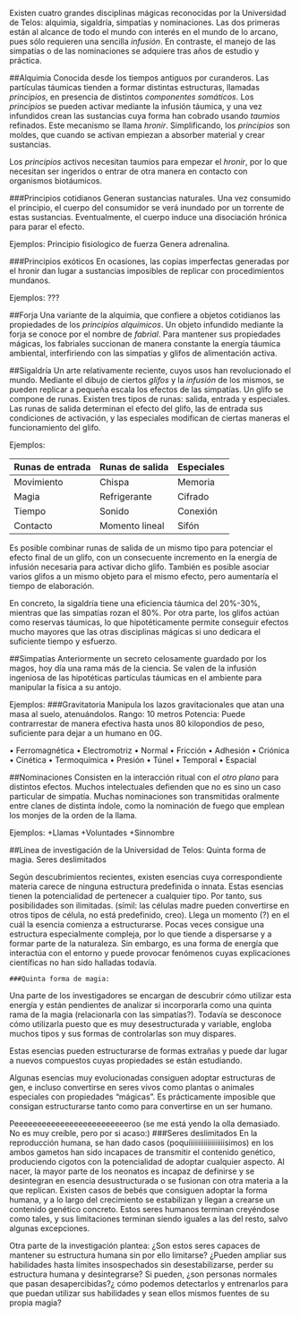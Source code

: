 Existen cuatro grandes disciplinas mágicas reconocidas por la Universidad de Telos: alquimia, sigaldría, simpatías y nominaciones. Las dos primeras están al alcance de todo el mundo con interés en el mundo de lo arcano, pues sólo requieren una sencilla *infusión*. En contraste, el manejo de las simpatías o de las nominaciones se adquiere tras años de estudio y práctica.

##Alquimia
Conocida desde los tiempos antiguos por curanderos. Las partículas táumicas tienden a formar distintas estructuras, llamadas *principios*, en presencia de distintos *componentes somáticos*. Los *principios* se pueden activar mediante la infusión táumica, y una vez infundidos crean las sustancias cuya forma han cobrado usando *taumios* refinados. Este mecanismo se llama *hronir*. Simplificando, los *principios* son moldes, que cuando se activan empiezan a absorber material y crear sustancias.

Los *principios* activos necesitan taumios para empezar el *hronir*, por lo que necesitan ser ingeridos o entrar de otra manera en contacto con organismos biotáumicos.

###Principios cotidianos
Generan sustancias naturales. Una vez consumido el principio, el cuerpo del consumidor se verá inundado por un torrente de estas sustancias. Eventualmente, el cuerpo induce una disociación hrónica para parar el efecto.

Ejemplos:
Principio fisiologico de fuerza
Genera adrenalina.



###Principios exóticos
En ocasiones, las copias imperfectas generadas por el hronir dan lugar a sustancias imposibles de replicar con procedimientos mundanos.

Ejemplos:
???

##Forja
Una variante de la alquimia, que confiere a objetos cotidianos las propiedades de los *principios alquímicos*. Un objeto infundido mediante la forja se conoce por el nombre de *fabrial*. Para mantener sus propiedades mágicas, los fabriales succionan de manera constante la energía táumica ambiental, interfiriendo con las simpatías y glifos de alimentación activa.

##Sigaldría
Un arte relativamente reciente, cuyos usos han revolucionado el mundo. Mediante el dibujo de ciertos *glifos* y la *infusión* de los mismos, se pueden replicar a pequeña escala los efectos de las simpatías.
Un glifo se compone de runas. Existen tres tipos de runas: salida, entrada y especiales. Las runas de salida determinan el efecto del glifo, las de entrada sus condiciones de activación, y las especiales modifican de ciertas maneras el funcionamiento del glifo.

Ejemplos:

Runas de entrada | Runas de salida | Especiales
-----------------|-----------------|-----------
Movimiento | Chispa | Memoria
Magia | Refrigerante | Cifrado
Tiempo | Sonido | Conexión
Contacto | Momento lineal | Sifón

Es posible combinar runas de salida de un mismo tipo para potenciar el efecto final de un glifo, con un consecuente incremento en la energía de infusión necesaria para activar dicho glifo. También es posible asociar varios glifos a un mismo objeto para el mismo efecto, pero aumentaría el tiempo de elaboración.

En concreto, la sigaldría tiene una eficiencia táumica del 20%-30%, mientras que las simpatías rozan el 80%. Por otra parte, los glifos actúan como reservas táumicas, lo que hipotéticamente permite conseguir efectos mucho mayores que las otras disciplinas mágicas si uno dedicara el suficiente tiempo y esfuerzo.

##Simpatías
Anteriormente un secreto celosamente guardado por los magos, hoy día una rama más de la ciencia. Se valen de la infusión ingeniosa de las hipotéticas partículas táumicas en el ambiente para manipular la física a su antojo.

Ejemplos:
###Gravitatoria
Manipula los lazos gravitacionales que atan una masa al suelo, atenuándolos.
Rango: 10 metros
Potencia: Puede contrarrestar de manera efectiva hasta unos 80 kilopondios de peso, suficiente para dejar a un humano en 0G.

•	Ferromagnética
•	Electromotriz
•	Normal
•	Fricción
•	Adhesión
•	Criónica
•	Cinética
•	Termoquímica
•	Presión
•	Túnel
•	Temporal
•	Espacial

##Nominaciones
Consisten en la interacción ritual con *el otro plano* para distintos efectos. Muchos intelectuales defienden que no es sino un caso particular de simpatía. Muchas nominaciones son transmitidas oralmente entre clanes de distinta índole, como la nominación de fuego que emplean los monjes de la orden de la llama.

Ejemplos:
+Llamas +Voluntades +Sinnombre












##Línea de investigación de la Universidad de Telos: 
	Quinta forma de magia.
	Seres deslimitados

Según descubrimientos recientes, existen esencias cuya correspondiente materia carece de ninguna estructura predefinida o innata.
Estas esencias tienen la potencialidad de pertenecer a cualquier tipo. Por tanto, sus posibilidades son ilimitadas. (símil: las células madre pueden convertirse en otros tipos de célula, no está predefinido, creo).
Llega un momento (?) en el cuál la esencia comienza a estructurarse. Pocas veces consigue una estructura especialmente compleja, por lo que tiende a dispersarse y a formar parte de la naturaleza. Sin embargo, es una forma de energía que interactúa con el entorno y puede provocar fenómenos cuyas explicaciones científicas no han sido halladas todavía.

	###Quinta forma de magia:
Una parte de los investigadores se encargan de descubrir cómo utilizar esta energía y están pendientes de analizar si incorporarla como una quinta rama de la magia (relacionarla con las simpatías?). Todavía se desconoce cómo utilizarla puesto que es muy desestructurada y variable, engloba muchos tipos y sus formas de controlarlas son muy dispares.

Estas esencias pueden estructurarse de formas extrañas y puede dar lugar a nuevos compuestos cuyas propiedades se están estudiando.

Algunas esencias muy evolucionadas consiguen adoptar estructuras de gen, e incluso convertirse en seres vivos como plantas o animales especiales con propiedades “mágicas”.
Es prácticamente imposible que consigan estructurarse tanto como para convertirse en un ser humano.

Peeeeeeeeeeeeeeeeeeeeeeeeeroo (se me está yendo la olla demasiado. No es muy creíble, pero por si acaso:)
	###Seres deslimitados
En la reproducción humana, se han dado casos (poquíiiiiiiiiiiiiiiiiiisimos) en los ambos gametos han sido incapaces de transmitir el contenido genético, produciendo cigotos con la potencialidad de adoptar cualquier aspecto. Al nacer, la mayor parte de los neonatos es incapaz de definirse y se desintegran en esencia desustructurada o se fusionan con otra materia a la que replican. 
Existen casos de bebés que consiguen adoptar la forma humana, y a lo largo del crecimiento se estabilizan y llegan a crearse un contenido genético concreto. 
Estos seres humanos terminan creyéndose como tales, y sus limitaciones terminan siendo iguales a las del resto, salvo algunas excepciones.

Otra parte de la investigación plantea:
¿Son estos seres capaces de mantener su estructura humana sin por ello limitarse? ¿Pueden ampliar sus habilidades hasta límites insospechados sin desestabilizarse, perder su estructura humana y desintegrarse? Si pueden, ¿son personas normales que pasan desapercibidas?¿ cómo podemos detectarlos y entrenarlos para que puedan utilizar sus habilidades y sean ellos mismos fuentes de su propia magia?
